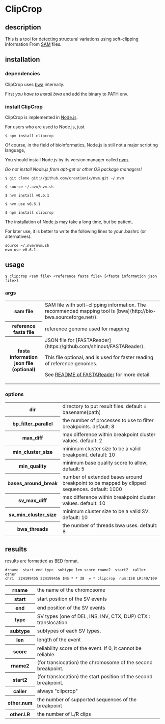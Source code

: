 ClipCrop
=========

description
------------
This is a tool for detecting structural variations using soft-clipping information
From [SAM](http://samtools.sourceforge.net/SAM1.pdf) files.


installation
-------------

### dependencies ###

ClipCrop uses [bwa](http://bio-bwa.sourceforge.net/) internally.

First *you have to install bwa* and add the binary to PATH env.


### install ClipCrop ###
ClipCrop is implemented in [Node.js](http://nodejs.org/).

For users who are used to Node.js, just

    $ npm install clipcrop


Of course, in the field of bioinformatics, Node.js is still not a major scripting language, 

You should install Node.js by its version manager called [nvm](https://github.com/creationix/nvm).

*Do not install Node.js from apt-get or other OS package managers!*

    $ git clone git://github.com/creationix/nvm.git ~/.nvm

    $ source ~/.nvm/nvm.sh

    $ nvm install v0.6.1

    $ nvm use v0.6.1

    $ npm install clipcrop


The installation of Node.js may take a long time, but be patient.

For later use, it is better to write the following lines to your .bashrc (or alternatives).

    source ~/.nvm/nvm.sh
    nvm use v0.6.1


usage
------
    $ clipcrop <sam file> <reference fasta file> [<fasta information json file>]

### args ###
<table>
<tr><th>sam file</th>
<td>SAM file with soft-clipping information. The recommended mapping tool is [bwa](http://bio-bwa.sourceforge.net/). </td></tr>

<tr><th>reference fasta file</th>
<td>reference genome used for mapping</td></tr>

<tr><th>fasta information json file (optional)</th>
<td>
JSON file for [FASTAReader](https://github.com/shinout/FASTAReader).

This file optional, and is used for faster reading of reference genomes.

See [README of FASTAReader](https://github.com/shinout/FASTAReader/blob/master/README.md) for more detail.
</td></tr>
</table>


### options ###

<table>
<tr><th>dir</th>
<td>directory to put result files. default = basename(path)</td></tr>

<tr><th>bp_filter_parallel</th>
<td>the number of processes to use to filter breakpoints. default: 8</td></tr>

<tr><th>max_diff</th>
<td>max difference within breakpoint cluster values. default: 2</td>
</tr>
<tr><th>min_cluster_size</th>
<td>minimum cluster size to be a valid breakpoint. default: 10</td> </tr>

<tr><th>min_quality</th>
<td>minimum base quality score to allow, default: 5</td> </tr>

<tr><th>bases_around_break</th>
<td>number of extended bases around breakpoint to be mapped by clipped sequences. default: 1000</td> </tr>

<tr><th>sv_max_diff</th>
<td>max difference within breakpoint cluster values. default: 10</td> </tr>

<tr><th>sv_min_cluster_size</th>
<td>minimum cluster size to be a valid SV. default: 10</td> </tr>

<tr><th>bwa_threads</th>
<td>the number of threads bwa uses. default: 8</td> </tr>

</table>


results
------

results are formatted as BED format.

    #rname  start end type  subtype len score rname2  start2  caller  other
    chr1  224199455 224199456 INS * * 38  = * clipcrop  num:158 LR:49/109

<table>
<tr><th>rname</th>
<td>the name of the chromosome</td></tr>

<tr><th>start</th>
<td>start position of the SV events</td></tr>

<tr><th>end</th>
<td>end position of the SV events</td></tr>

<tr><th>type</th>
<td>SV types (one of DEL, INS, INV, CTX, DUP) CTX : translocation</td></tr>

<tr><th>subtype</th>
<td>subtypes of each SV types.</td></tr>

<tr><th>len</th>
<td>length of the event</td></tr>

<tr><th>score</th>
<td>reliability score of the event. If 0, it cannot be reliable.</td></tr>

<tr><th>rname2</th>
<td>(for translocation) the chromosome of the second breakpoint.</td></tr>

<tr><th>start2</th>
<td>(for translocation) the start position of the second breakpoint.</td></tr>

<tr><th>caller</th>
<td>always "clipcrop"</td></tr>

<tr><th>other.num</th>
<td>the number of supported sequences of the breakpoint</td></tr>

<tr><th>other.LR</th>
<td>the number of L/R clips</td></tr>

</table>
